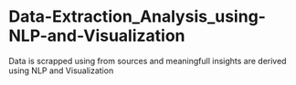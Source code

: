 # Data-Extraction_Analysis_using-NLP-and-Visualization
Data is scrapped using from sources and meaningfull insights are derived using NLP and Visualization
